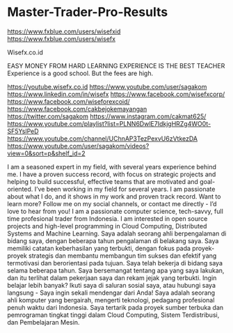 # Master-Trader-Pro-Results

https://www.fxblue.com/users/wisefxid
https://www.fxblue.com/users/wisefx

Wisefx.co.id


EASY MONEY FROM HARD LEARNING
EXPERIENCE IS THE BEST TEACHER
Experience is a good school. But the fees are high.

https://youtube.wisefx.co.id
https://www.youtube.com/user/sagakom
https://www.linkedin.com/in/wisefx
https://www.facebook.com/wisefxcorp/
https://www.facebook.com/wiseforexcoid/
https://www.facebook.com/cakbejokemayangan
https://twitter.com/sagakom
https://www.instagram.com/cakmat625/
https://www.youtube.com/playlist?list=PLNN6DwlE7IdkjgHRZg4WO0t-SF5YslPeD
https://www.youtube.com/channel/UChnAP3TezPexvU6zVtkezDA
https://www.youtube.com/user/sagakom/videos?view=0&sort=p&shelf_id=2

I am a seasoned expert in my field, with several years experience behind me. 
I have a proven success record, with focus on strategic projects and helping to build successful, 
effective teams that are motivated and goal-oriented.
I’ve been working in my field for several years.
I am passionate about what I do, and it shows in my work and proven track record.
Want to learn more? Follow me on my social channels, or contact me directly - I’d love to hear from you!
I am a passionate computer science, tech-savvy, full time profesional trader from Indonesia. 
I am interested in open source projects and high-level programming in Cloud Computing, 
Distributed Systems and Machine Learning.
Saya adalah seorang ahli berpengalaman di bidang saya, dengan beberapa tahun pengalaman di belakang saya.
Saya memiliki catatan keberhasilan yang terbukti, dengan fokus pada proyek-proyek strategis dan membantu membangun tim sukses dan efektif yang termotivasi dan berorientasi pada tujuan.
Saya telah bekerja di bidang saya selama beberapa tahun.
Saya bersemangat tentang apa yang saya lakukan, dan itu terlihat dalam pekerjaan saya dan rekam jejak yang terbukti.
Ingin belajar lebih banyak? Ikuti saya di saluran sosial saya, atau hubungi saya langsung - Saya ingin sekali mendengar dari Anda!
Saya adalah seorang ahli komputer yang bergairah, mengerti teknologi, pedagang profesional penuh waktu dari Indonesia. Saya tertarik pada proyek sumber terbuka dan pemrograman tingkat tinggi dalam Cloud Computing, Sistem Terdistribusi, dan Pembelajaran Mesin.



